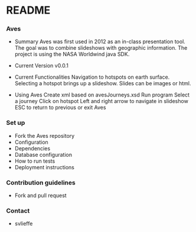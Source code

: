 # README #

### Aves ###

* Summary
Aves was first used in 2012 as an in-class presentation tool. The goal was to combine slideshows with geographic information. The project is using the NASA Worldwind java SDK.

* Current Version
v0.0.1

* Current Functionalities
Navigation to hotspots on earth surface. Selecting a hotspot brings up a slideshow. Slides can be images or html.

* Using Aves
Create xml based on avesJourneys.xsd
Run program
Select a journey
Click on hotspot
Left and right arrow to navigate in slideshow
ESC to return to previous or exit Aves

### Set up ###

* Fork the Aves repository
* Configuration
* Dependencies
* Database configuration
* How to run tests
* Deployment instructions

### Contribution guidelines ###

* Fork and pull request

### Contact ###

* svlieffe
